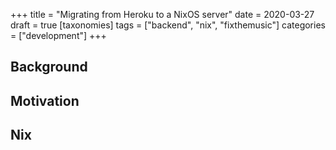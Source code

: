 +++
title = "Migrating from Heroku to a NixOS server"
date = 2020-03-27
draft = true
[taxonomies]
tags = ["backend", "nix", "fixthemusic"]
categories = ["development"]
+++

## Background



## Motivation


<!-- 
We wanted to add end-to-end testing to our react native project, and to make it run on our
continuous integration (CI) process. Having worked on another react native project with E2E tests that run
for an hour, I knew we somehow had to slash that down to an acceptable level. A couple of avenues that could
make the tests run faster are:

- Run tests in parallel
- Only rebuild parts of the app that needs to be rebuilt
- Avoid re-installing dependencies (Android SDK)

The challenge to these is that CI typically run on empty environments. Docker doesn't provide the level of
cache granularity required to avoid building unnecesary parts of the app. -->

## Nix


